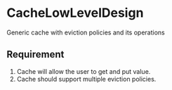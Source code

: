 # CacheLowLevelDesign
Generic cache with eviction policies and its operations

## Requirement
1. Cache will allow the user to get and put value.
2. Cache should support multiple eviction policies.

